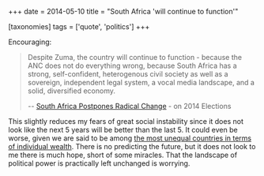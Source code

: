 +++
date = 2014-05-10
title = "South Africa 'will continue to function'"

[taxonomies]
tags = ['quote', 'politics']
+++

Encouraging:

> Despite Zuma, the country will continue to function - because the ANC
> does not do everything wrong, because South Africa has a strong,
> self-confident, heterogenous civil society as well as a sovereign,
> independent legal system, a vocal media landscape, and a solid,
> diversified economy.
>
> -- [South Africa Postpones Radical Change] - on 2014 Elections

This slightly reduces my fears of great social instability since it does
not look like the next 5 years will be better than the last 5. It could
even be worse, given we are said to be among [the most unequal countries
in terms of individual wealth]. There is no predicting the future, but
it does not look to me there is much hope, short of some miracles. That
the landscape of political power is practically left unchanged is
worrying.

  [South Africa Postpones Radical Change]: http://allafrica.com/stories/201405092216.html
  [the most unequal countries in terms of individual wealth]: http://en.wikipedia.org/wiki/List_of_countries_by_income_equality
